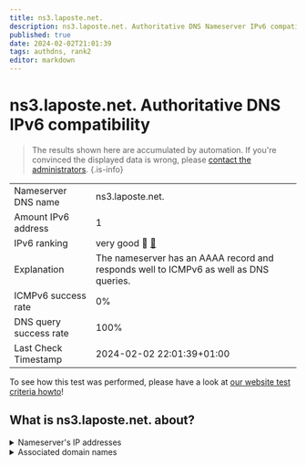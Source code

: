 ```yaml
---
title: ns3.laposte.net.
description: ns3.laposte.net. Authoritative DNS Nameserver IPv6 compatibility
published: true
date: 2024-02-02T21:01:39
tags: authdns, rank2
editor: markdown
---
```


# ns3.laposte.net. Authoritative DNS IPv6 compatibility

> The results shown here are accumulated by automation. If you're convinced the displayed data is wrong, please [contact the administrators](/howto/chat). 
{.is-info}




|   |   |
| - | - |
| Nameserver DNS name | ns3.laposte.net.
| Amount IPv6 address | 1
| IPv6 ranking | very good :2nd_place_medal: [🔗](/howto/ranking) |
| Explanation | The nameserver has an AAAA record and responds well to ICMPv6 as well as DNS queries. |
| ICMPv6 success rate | 0%|
| DNS query success rate | 100% |
| Last Check Timestamp | 2024-02-02 22:01:39+01:00 |

To see how this test was performed, please have a look at [our website test criteria howto](/howto/testcriteria/authdns)!


## What is ns3.laposte.net. about?




<details>
<summary>Nameserver's IP addresses</summary>

2a03:6f81:200:100::11

</details>



<details>
<summary>Associated domain names</summary>

www.labanquepostale.com

</details>
